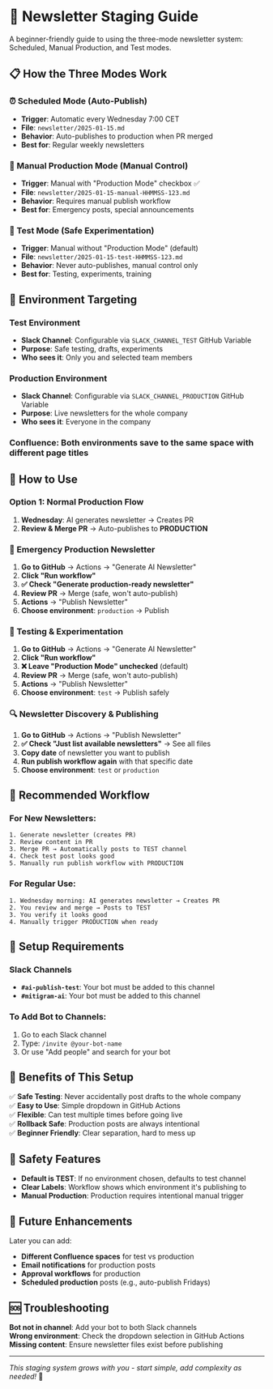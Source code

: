 # 🚀 Newsletter Staging Guide

A beginner-friendly guide to using the three-mode newsletter system: Scheduled, Manual Production, and Test modes.

## 📋 How the Three Modes Work

### **⏰ Scheduled Mode (Auto-Publish)**
- **Trigger**: Automatic every Wednesday 7:00 CET
- **File**: `newsletter/2025-01-15.md` 
- **Behavior**: Auto-publishes to production when PR merged
- **Best for**: Regular weekly newsletters

### **🚀 Manual Production Mode (Manual Control)**
- **Trigger**: Manual with "Production Mode" checkbox ✅
- **File**: `newsletter/2025-01-15-manual-HHMMSS-123.md`
- **Behavior**: Requires manual publish workflow
- **Best for**: Emergency posts, special announcements

### **🧪 Test Mode (Safe Experimentation)**
- **Trigger**: Manual without "Production Mode" (default)
- **File**: `newsletter/2025-01-15-test-HHMMSS-123.md`
- **Behavior**: Never auto-publishes, manual control only
- **Best for**: Testing, experiments, training

## 🎯 Environment Targeting

### **Test Environment**
- **Slack Channel**: Configurable via `SLACK_CHANNEL_TEST` GitHub Variable
- **Purpose**: Safe testing, drafts, experiments
- **Who sees it**: Only you and selected team members

### **Production Environment**  
- **Slack Channel**: Configurable via `SLACK_CHANNEL_PRODUCTION` GitHub Variable
- **Purpose**: Live newsletters for the whole company
- **Who sees it**: Everyone in the company

### **Confluence**: Both environments save to the same space with different page titles

## 🎯 How to Use

### **Option 1: Normal Production Flow**
1. **Wednesday**: AI generates newsletter → Creates PR
2. **Review & Merge PR** → Auto-publishes to **PRODUCTION**

### **🚨 Emergency Production Newsletter**
1. **Go to GitHub** → Actions → "Generate AI Newsletter"
2. **Click "Run workflow"**
3. **✅ Check "Generate production-ready newsletter"**
4. **Review PR** → Merge (safe, won't auto-publish)
5. **Actions** → "Publish Newsletter"
6. **Choose environment**: `production` → Publish

### **🧪 Testing & Experimentation**
1. **Go to GitHub** → Actions → "Generate AI Newsletter"
2. **Click "Run workflow"**
3. **❌ Leave "Production Mode" unchecked** (default)
4. **Review PR** → Merge (safe, won't auto-publish)
5. **Actions** → "Publish Newsletter"
6. **Choose environment**: `test` → Publish safely

### **🔍 Newsletter Discovery & Publishing**
1. **Go to GitHub** → Actions → "Publish Newsletter"
2. **✅ Check "Just list available newsletters"** → See all files
3. **Copy date** of newsletter you want to publish
4. **Run publish workflow again** with that specific date
5. **Choose environment**: `test` or `production`

## 📝 Recommended Workflow

### **For New Newsletters**:
```
1. Generate newsletter (creates PR)
2. Review content in PR
3. Merge PR → Automatically posts to TEST channel
4. Check test post looks good
5. Manually run publish workflow with PRODUCTION
```

### **For Regular Use**:
```
1. Wednesday morning: AI generates newsletter → Creates PR
2. You review and merge → Posts to TEST
3. You verify it looks good
4. Manually trigger PRODUCTION when ready
```

## 🔧 Setup Requirements

### **Slack Channels**
- **`#ai-publish-test`**: Your bot must be added to this channel
- **`#mitigram-ai`**: Your bot must be added to this channel

### **To Add Bot to Channels**:
1. Go to each Slack channel
2. Type: `/invite @your-bot-name`
3. Or use "Add people" and search for your bot

## 🎯 Benefits of This Setup

✅ **Safe Testing**: Never accidentally post drafts to the whole company  
✅ **Easy to Use**: Simple dropdown in GitHub Actions  
✅ **Flexible**: Can test multiple times before going live  
✅ **Rollback Safe**: Production posts are always intentional  
✅ **Beginner Friendly**: Clear separation, hard to mess up  

## 🚨 Safety Features

- **Default is TEST**: If no environment chosen, defaults to test channel
- **Clear Labels**: Workflow shows which environment it's publishing to
- **Manual Production**: Production requires intentional manual trigger

## 🔮 Future Enhancements

Later you can add:
- **Different Confluence spaces** for test vs production
- **Email notifications** for production posts
- **Approval workflows** for production
- **Scheduled production** posts (e.g., auto-publish Fridays)

## 🆘 Troubleshooting

**Bot not in channel**: Add your bot to both Slack channels  
**Wrong environment**: Check the dropdown selection in GitHub Actions  
**Missing content**: Ensure newsletter files exist before publishing  

---

*This staging system grows with you - start simple, add complexity as needed!* 🎯
